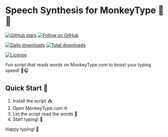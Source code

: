 # Speech Synthesis for MonkeyType 🐒💬

[![GitHub stars](https://img.shields.io/github/stars/mefengl/Speech-Synthesis-for-MonkeyType?style=social)](https://github.com/mefengl/Speech-Synthesis-for-MonkeyType)
[![Follow on GitHub](https://img.shields.io/github/followers/mefengl?label=Follow%20%40mefengl&style=social)](https://github.com/mefengl)

[![Daily downloads](https://img.shields.io/greasyfork/dd/466785)](https://greasyfork.org/zh-CN/scripts/466785/stats)
[![Total downloads](https://img.shields.io/greasyfork/dt/466785)](https://greasyfork.org/zh-CN/scripts/466785/stats)

[![License](https://img.shields.io/greasyfork/l/466785?color=&label=License)](https://opensource.org/licenses/MIT)

Fun script that reads words on MonkeyType.com to boost your typing speed! 🚀🎧

## Quick Start 🚀

1. Install the script 📥
2. Open MonkeyType.com 🌐
3. Let the script read the words 📢
4. Start typing! 🏁

Happy typing! 💖
